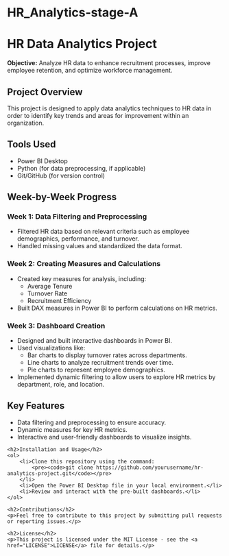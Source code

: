 # HR_Analytics-stage-A
<!DOCTYPE html>
<html lang="en">
<head>
    <meta charset="UTF-8">
    <meta name="viewport" content="width=device-width, initial-scale=1.0">
    <title>HR Data Analytics Project</title>
</head>
<body>
    <h1>HR Data Analytics Project</h1>
    <p><strong>Objective:</strong> Analyze HR data to enhance recruitment processes, improve employee retention, and optimize workforce management.</p>

  <h2>Project Overview</h2>
    <p>This project is designed to apply data analytics techniques to HR data in order to identify key trends and areas for improvement within an organization.</p>

  <h2>Tools Used</h2>
    <ul>
        <li>Power BI Desktop</li>
        <li>Python (for data preprocessing, if applicable)</li>
        <li>Git/GitHub (for version control)</li>
    </ul>

  <h2>Week-by-Week Progress</h2>

  <h3>Week 1: Data Filtering and Preprocessing</h3>
    <ul>
        <li>Filtered HR data based on relevant criteria such as employee demographics, performance, and turnover.</li>
        <li>Handled missing values and standardized the data format.</li>
    </ul>

  <h3>Week 2: Creating Measures and Calculations</h3>
    <ul>
        <li>Created key measures for analysis, including:
            <ul>
                <li>Average Tenure</li>
                <li>Turnover Rate</li>
                <li>Recruitment Efficiency</li>
            </ul>
        </li>
        <li>Built DAX measures in Power BI to perform calculations on HR metrics.</li>
    </ul>

  <h3>Week 3: Dashboard Creation</h3>
    <ul>
        <li>Designed and built interactive dashboards in Power BI.</li>
        <li>Used visualizations like:
            <ul>
                <li>Bar charts to display turnover rates across departments.</li>
                <li>Line charts to analyze recruitment trends over time.</li>
                <li>Pie charts to represent employee demographics.</li>
            </ul>
        </li>
        <li>Implemented dynamic filtering to allow users to explore HR metrics by department, role, and location.</li>
    </ul>

  <h2>Key Features</h2>
    <ul>
        <li>Data filtering and preprocessing to ensure accuracy.</li>
        <li>Dynamic measures for key HR metrics.</li>
        <li>Interactive and user-friendly dashboards to visualize insights.</li>
    </ul>

    <h2>Installation and Usage</h2>
    <ol>
        <li>Clone this repository using the command:
            <pre><code>git clone https://github.com/yourusername/hr-analytics-project.git</code></pre>
        </li>
        <li>Open the Power BI Desktop file in your local environment.</li>
        <li>Review and interact with the pre-built dashboards.</li>
    </ol>

    <h2>Contributions</h2>
    <p>Feel free to contribute to this project by submitting pull requests or reporting issues.</p>

    <h2>License</h2>
    <p>This project is licensed under the MIT License - see the <a href="LICENSE">LICENSE</a> file for details.</p>
</body>
</html>
